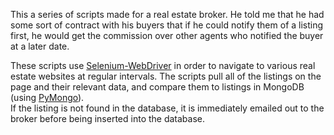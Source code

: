 This a series of scripts made for a real estate broker.  He told me that he had some sort of contract with his buyers that if he could notify them of a listing first, he would get the commission over other agents who notified the buyer at a later date.

These scripts use [Selenium-WebDriver](https://github.com/SeleniumHQ/selenium/tree/master/javascript/node/selenium-webdriver) in order to navigate to various real estate websites at regular intervals.  The scripts pull all of the listings on the page and their relevant data, and compare them to listings in MongoDB (using [PyMongo](https://github.com/mongodb/mongo-python-driver)).  
If the listing is not found in the database, it is immediately emailed out to the broker before being inserted into the database.

